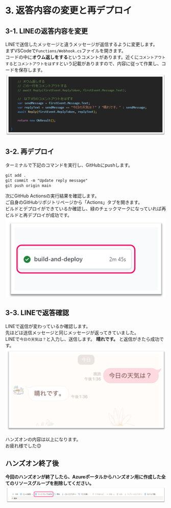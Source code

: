 # 3. 返答内容の変更と再デプロイ
## 3-1. LINEの返答内容を変更
LINEで送信したメッセージと違うメッセージが返信するように変更します。  
まずVSCodeで`Functions/Webhook.cs`ファイルを開きます。  
コードの中に**オウム返しをする**というコメントがあります。近くに`コメントアウトする`と`コメントアウトをはずす`という記載がありますので、内容に従って作業し、コードを保存します。  
![返信メッセージの変更1](images/reply_change_1.png)  

## 3-2. 再デプロイ
ターミナルで下記のコマンドを実行し、GitHubにpushします。  
```
git add .  
git commit -m "Update reply message"
git push origin main 
```

次にGitHub Actionsの実行結果を確認します。  
ご自身のGitHubリポジトリページから「Actions」タブを開きます。  
ビルドとデプロイができているか確認し、緑のチェックマークになっていれば再ビルドと再デプロイが成功です。  
![返信メッセージの変更2](images/reply_change_2.png)

## 3-3. LINEで返答確認  
LINEで返信が変わっているか確認します。  
先ほどは送信メッセージと同じメッセージが返ってきていました。  
LINEで`今日の天気は？`と入力し、送信します。 **晴れです。** と返信がきたら成功です。  
![返信メッセージの変更2](images/reply_change_3.png)

ハンズオンの内容は以上になります。  
お疲れ様でした:blush:


## ハンズオン終了後
**今回のハンズオンが終了したら、Azureポータルからハンズオン用に作成した全てのリソースグループを削除してください。**
![リソースの削除](images/delete_resourcegroup_1.png) 




